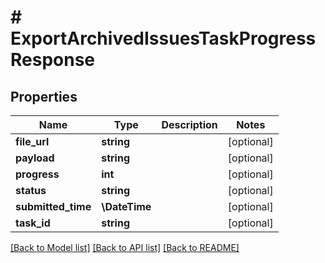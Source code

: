 # # ExportArchivedIssuesTaskProgressResponse

## Properties

Name | Type | Description | Notes
------------ | ------------- | ------------- | -------------
**file_url** | **string** |  | [optional]
**payload** | **string** |  | [optional]
**progress** | **int** |  | [optional]
**status** | **string** |  | [optional]
**submitted_time** | **\DateTime** |  | [optional]
**task_id** | **string** |  | [optional]

[[Back to Model list]](../../README.md#models) [[Back to API list]](../../README.md#endpoints) [[Back to README]](../../README.md)

